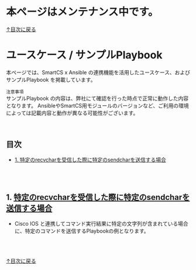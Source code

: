 # 本ページはメンテナンス中です。

[↑目次に戻る](../README.md)
<br>
# ユースケース / サンプルPlaybook

本ページでは、SmartCS x Ansible の連携機能を活用したユースケース、およびサンプルPlaybook を掲載しています。  

`注意事項`  
サンプルPlaybook の内容は、弊社にて確認を行った時点で正常に動作した内容となります。
AnsibleやSmartCS用モジュールのバージョンなど、ご利用の環境によっては記載内容と動作が異なる可能性がございます。  

<br>

## 目次
- [1. 特定のrecvcharを受信した際に特定のsendcharを送信する場合](./playbook-example.md#1-特定のrecvcharを受信した際に特定のsendcharを送信する場合)

<br>
<br>

## 1. [特定のrecvcharを受信した際に特定のsendcharを送信する場合](./playbook-example/wait_specific_recvchar.md)

* Cisco IOS と連携してコマンド実行結果に特定の文字列が含まれている場合に、特定のコマンドを送信するPlaybookの例となります。

<br>
<br>

[↑目次に戻る](../README.md)
